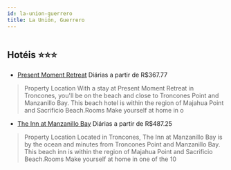 ```yaml
---
id: la-union-guerrero
title: La Unión, Guerrero
---
```


<center><img src="https://assets.cosmos-data.com/1/065abd17ebd4c21cda8c0a39b307c696/478988.jpg" alt="" /></center>


## Hotéis ⭐️⭐️⭐️

-    [Present Moment Retreat](https://www.hurb.com/aud/https://www.hurb.com/hoteis/la-union/present-moment-retreat-JNP-JP942638?cmp=18055) Diárias a partir de R$367.77
   > Property Location With a stay at Present Moment Retreat in Troncones, you&apos;ll be on the beach and close to Troncones Point and Manzanillo Bay. This beach hotel is within the region of Majahua Point and Sacrificio Beach.Rooms Make yourself at home in o
-    [The Inn at Manzanillo Bay](https://www.hurb.com/aud/https://www.hurb.com/hoteis/la-union/the-inn-at-manzanillo-bay-JNP-JP249569?cmp=18055) Diárias a partir de R$487.25
   > Property Location Located in Troncones, The Inn at Manzanillo Bay is by the ocean and minutes from Troncones Point and Manzanillo Bay.  This beach inn is within the region of Majahua Point and Sacrificio Beach.Rooms Make yourself at home in one of the 10 
